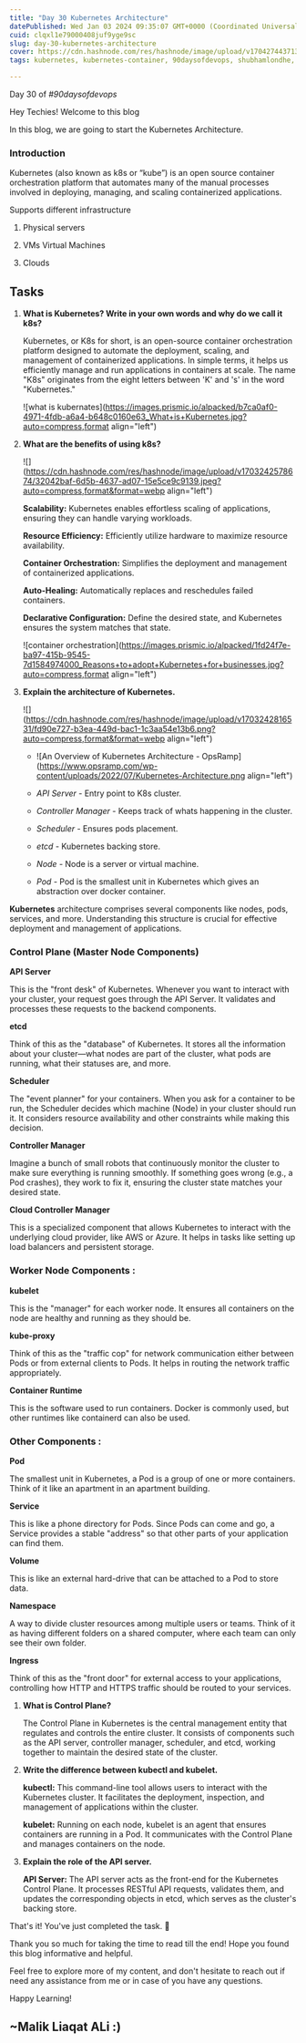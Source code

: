 ```yaml
---
title: "Day 30 Kubernetes Architecture"
datePublished: Wed Jan 03 2024 09:35:07 GMT+0000 (Coordinated Universal Time)
cuid: clqxl1e79000408juf9yge9sc
slug: day-30-kubernetes-architecture
cover: https://cdn.hashnode.com/res/hashnode/image/upload/v1704274437131/6c8fe6d8-bc0c-4e2d-8e9f-b27c7a3c549f.jpeg
tags: kubernetes, kubernetes-container, 90daysofdevops, shubhamlondhe, trainwithshubham, kubeweekchallenge, day30

---
```


Day 30 of *#90daysofdevops*

Hey Techies! Welcome to this blog

In this blog, we are going to start the Kubernetes Architecture.

### Introduction

Kubernetes (also known as k8s or “kube”) is an open source container orchestration platform that automates many of the manual processes involved in deploying, managing, and scaling containerized applications.

Supports different infrastructure

1. Physical servers
    
2. VMs Virtual Machines
    
3. Clouds
    

## Tasks

1. **What is Kubernetes? Write in your own words and why do we call it k8s?**
    
    Kubernetes, or K8s for short, is an open-source container orchestration platform designed to automate the deployment, scaling, and management of containerized applications. In simple terms, it helps us efficiently manage and run applications in containers at scale. The name "K8s" originates from the eight letters between 'K' and 's' in the word "Kubernetes."
    
    ![what is kubernates](https://images.prismic.io/alpacked/b7ca0af0-4971-4fdb-a6a4-b648c0160e63_What+is+Kubernetes.jpg?auto=compress,format align="left")
    
2. **What are the benefits of using k8s?**
    
    ![](https://cdn.hashnode.com/res/hashnode/image/upload/v1703242578674/32042baf-6d5b-4637-ad07-15e5ce9c9139.jpeg?auto=compress,format&format=webp align="left")
    
    **Scalability:** Kubernetes enables effortless scaling of applications, ensuring they can handle varying workloads.
    
    **Resource Efficiency:** Efficiently utilize hardware to maximize resource availability.
    
    **Container Orchestration:** Simplifies the deployment and management of containerized applications.
    
    **Auto-Healing:** Automatically replaces and reschedules failed containers.
    
    **Declarative Configuration:** Define the desired state, and Kubernetes ensures the system matches that state.
    
    ![container orchestration](https://images.prismic.io/alpacked/1fd24f7e-ba97-415b-9545-7d1584974000_Reasons+to+adopt+Kubernetes+for+businesses.jpg?auto=compress,format align="left")
    
3. **Explain the architecture of Kubernetes.**
    
    ![](https://cdn.hashnode.com/res/hashnode/image/upload/v1703242816531/fd90e727-b3ea-449d-bac1-1c3aa54e13b6.png?auto=compress,format&format=webp align="left")
    
    * ![An Overview of Kubernetes Architecture - OpsRamp](https://www.opsramp.com/wp-content/uploads/2022/07/Kubernetes-Architecture.png align="left")
        
    * *API Server* - Entry point to K8s cluster.
        
    * *Controller Manager* - Keeps track of whats happening in the cluster.
        
    * *Scheduler* - Ensures pods placement.
        
    * *etcd* - Kubernetes backing store.
        
    * *Node* - Node is a server or virtual machine.
        
    * *Pod* - Pod is the smallest unit in Kubernetes which gives an abstraction over docker container.
        

**Kubernetes** architecture comprises several components like nodes, pods, services, and more. Understanding this structure is crucial for effective deployment and management of applications.

### Control Plane (Master Node Components)

**API Server**

This is the "front desk" of Kubernetes. Whenever you want to interact with your cluster, your request goes through the API Server. It validates and processes these requests to the backend components.

**etcd**

Think of this as the "database" of Kubernetes. It stores all the information about your cluster—what nodes are part of the cluster, what pods are running, what their statuses are, and more.

**Scheduler**

The "event planner" for your containers. When you ask for a container to be run, the Scheduler decides which machine (Node) in your cluster should run it. It considers resource availability and other constraints while making this decision.

**Controller Manager**

Imagine a bunch of small robots that continuously monitor the cluster to make sure everything is running smoothly. If something goes wrong (e.g., a Pod crashes), they work to fix it, ensuring the cluster state matches your desired state.

**Cloud Controller Manager**

This is a specialized component that allows Kubernetes to interact with the underlying cloud provider, like AWS or Azure. It helps in tasks like setting up load balancers and persistent storage.

### Worker Node Components :

**kubelet**

This is the "manager" for each worker node. It ensures all containers on the node are healthy and running as they should be.

**kube-proxy**

Think of this as the "traffic cop" for network communication either between Pods or from external clients to Pods. It helps in routing the network traffic appropriately.

**Container Runtime**

This is the software used to run containers. Docker is commonly used, but other runtimes like containerd can also be used.

### Other Components :

**Pod**

The smallest unit in Kubernetes, a Pod is a group of one or more containers. Think of it like an apartment in an apartment building.

**Service**

This is like a phone directory for Pods. Since Pods can come and go, a Service provides a stable "address" so that other parts of your application can find them.

**Volume**

This is like an external hard-drive that can be attached to a Pod to store data.

**Namespace**

A way to divide cluster resources among multiple users or teams. Think of it as having different folders on a shared computer, where each team can only see their own folder.

**Ingress**

Think of this as the "front door" for external access to your applications, controlling how HTTP and HTTPS traffic should be routed to your services.

1. **What is Control Plane?**
    
    The Control Plane in Kubernetes is the central management entity that regulates and controls the entire cluster. It consists of components such as the API server, controller manager, scheduler, and etcd, working together to maintain the desired state of the cluster.
    
2. **Write the difference between kubectl and kubelet.**
    
    **kubectl:** This command-line tool allows users to interact with the Kubernetes cluster. It facilitates the deployment, inspection, and management of applications within the cluster.
    
    **kubelet:** Running on each node, kubelet is an agent that ensures containers are running in a Pod. It communicates with the Control Plane and manages containers on the node.
    
3. **Explain the role of the API server.**
    
    **API Server:** The API server acts as the front-end for the Kubernetes Control Plane. It processes RESTful API requests, validates them, and updates the corresponding objects in etcd, which serves as the cluster's backing store.
    

That's it! You've just completed the task. 🎉

Thank you so much for taking the time to read till the end! Hope you found this blog informative and helpful.

Feel free to explore more of my content, and don't hesitate to reach out if need any assistance from me or in case of you have any questions.

Happy Learning!

## ~Malik Liaqat ALi :)